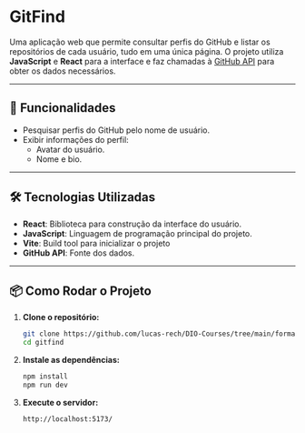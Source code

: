 # GitFind

Uma aplicação web que permite consultar perfis do GitHub e listar os repositórios de cada usuário, tudo em uma única página. O projeto utiliza **JavaScript** e **React** para a interface e faz chamadas à [GitHub API](https://docs.github.com/en/rest) para obter os dados necessários.

---

## 🚀 Funcionalidades

- Pesquisar perfis do GitHub pelo nome de usuário.
- Exibir informações do perfil:
  - Avatar do usuário.
  - Nome e bio.

---

## 🛠️ Tecnologias Utilizadas

- **React**: Biblioteca para construção da interface do usuário.
- **JavaScript**: Linguagem de programação principal do projeto.
- **Vite**: Build tool para inicializar o projeto 
- **GitHub API**: Fonte dos dados.

---

## 📦 Como Rodar o Projeto

1. **Clone o repositório:**

   ```bash
   git clone https://github.com/lucas-rech/DIO-Courses/tree/main/formacao-react/gitfind
   cd gitfind

2. **Instale as dependências:**

    ```bash
    npm install
    npm run dev

3. **Execute o servidor:**

    ```bash
    http://localhost:5173/

